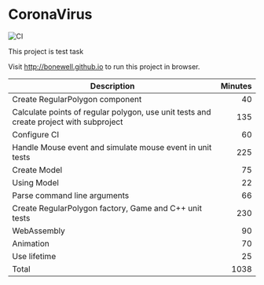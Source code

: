 # CoronaVirus
![CI](https://github.com/bonewell/coronavirus/workflows/CI/badge.svg)

This project is test task

Visit http://bonewell.github.io to run this project in browser.

|Description|Minutes|
|-----------|------:|
|Create RegularPolygon component|40|
|Calculate points of regular polygon, use unit tests and create project with subproject|135|
|Configure CI|60|
|Handle Mouse event and simulate mouse event in unit tests|225|
|Create Model|75|
|Using Model|22|
|Parse command line arguments|66|
|Create RegularPolygon factory, Game and C++ unit tests|230|
|WebAssembly|90|
|Animation|70|
|Use lifetime|25|
|Total|1038|
